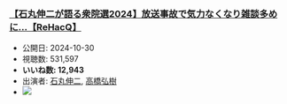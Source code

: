 ### [【石丸伸二が語る衆院選2024】放送事故で気力なくなり雑談多めに…【ReHacQ】](https://www.youtube.com/watch?v=GA3lx8RcNBM)
-   公開日: 2024-10-30
-   視聴数: 531,597
-   **いいね数: 12,943**
-   出演者: [石丸伸二](/rehacq_fan/people/石丸伸二 "wikilink"), [高橋弘樹](/rehacq_fan/people/高橋弘樹 "wikilink")
- [![](https://img.youtube.com/vi/GA3lx8RcNBM/hqdefault.jpg)](https://www.youtube.com/watch?v=GA3lx8RcNBM)
